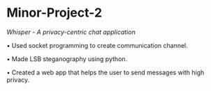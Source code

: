 # Minor-Project-2
*Whisper - A privacy-centric chat application* 

•	Used socket programming to create communication channel.

•	Made LSB steganography using python.

•	Created a web app that helps the user to send messages with high privacy.
